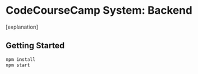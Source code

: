 # CodeCourseCamp System: Backend

[explanation]

## Getting Started

```sh
npm install
npm start
```
